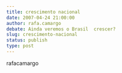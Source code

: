 ```yaml
---
title: crescimento nacional
date: 2007-04-24 21:00:00
author: rafa.camargo
debate: Ainda veremos o Brasil  crescer?
slug: crescimento-nacional
status: publish 
type: post
---
```


rafacamargo
